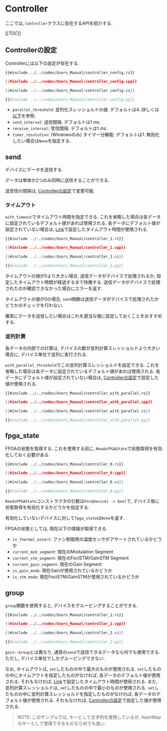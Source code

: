 # Controller

ここでは, `Controller`クラスに存在するAPIを紹介する.

[[_TOC_]]

## Controllerの設定

Controllerには以下の設定が存在する.

```rust,edition2021
{{#include ../../codes/Users_Manual/controller_config.rs}}
```

```cpp
{{#include ../../codes/Users_Manual/controller_config.cpp}}
```

```cs
{{#include ../../codes/Users_Manual/controller_config.cs}}
```

```python
{{#include ../../codes/Users_Manual/controller_config.py}}
```
- `parallel_threshold`: 並列化スレッショルドの値. デフォルトは4. 詳しくは[以下](#並列計算)を参照.
- `send_interval`: 送信間隔. デフォルトは$\SI{1}{ms}$.
- `receive_interval`: 受信間隔. デフォルトは$\SI{1}{ms}$.
- `timer_resolution`: (Windowsのみ) タイマー分解能. デフォルトは1. 無効化したい場合は`None`を指定する.

## send

デバイスにデータを送信する.

データは単体か2つのみ同時に送信することができる.

送受信の間隔は, [Controllerの設定](##Controllerの設定)で変更可能.

### タイムアウト

`with_timeout`でタイムアウト時間を指定できる.
これを省略した場合は各データに設定されているデフォルト値があれば使用される.
各データにデフォルト値が設定されていない場合は, [Link](./link.md)で設定したタイムアウト時間が使用される.

```rust,edition2021
{{#include ../../codes/Users_Manual/controller_1.rs}}
```

```cpp
{{#include ../../codes/Users_Manual/controller_1.cpp}}
```

```cs
{{#include ../../codes/Users_Manual/controller_1.cs}}
```

```python
{{#include ../../codes/Users_Manual/controller_1.py}}
```

タイムアウトの値が0より大きい場合, 送信データがデバイスで処理されるか, 指定したタイムアウト時間が経過するまで待機する.
送信データがデバイスで処理されたのが確認できなかった場合にエラーを返す.

タイムアウトの値が0の場合, `send`関数は送信データがデバイスで処理されたかどうかのチェックを行わない.

確実にデータを送信したい場合はこれを適当な値に設定しておくことをおすすめする.


### 並列計算

各データの内部での計算は, デバイスの数が並列計算スレッショルドより大きい場合に, デバイス単位で並列に実行される.

`with_parallel_threshold`でこの並列計算スレッショルドを設定できる.
これを省略した場合は各データに設定されているデフォルト値があれば使用される.
各データにデフォルト値が設定されていない場合は, [Controllerの設定](#Controllerの設定)で設定した値が使用される.

```rust,edition2021
{{#include ../../codes/Users_Manual/controller_with_parallel.rs}}
```

```cpp
{{#include ../../codes/Users_Manual/controller_with_parallel.cpp}}
```

```cs
{{#include ../../codes/Users_Manual/controller_with_parallel.cs}}
```

```python
{{#include ../../codes/Users_Manual/controller_with_parallel.py}}
```

## fpga_state

FPGAの状態を取得する.
これを使用する前に, `ReadsFPGAState`で状態取得を有効化しておく必要がある.

```rust,edition2021
{{#include ../../codes/Users_Manual/controller_0.rs}}
```

```cpp
{{#include ../../codes/Users_Manual/controller_0.cpp}}
```

```cs
{{#include ../../codes/Users_Manual/controller_0.cs}}
```

```python
{{#include ../../codes/Users_Manual/controller_0.py}}
```

`ReadsFPGAState`コンストラクタの引数は`Fn(&Device) -> bool`で, デバイス毎に状態取得を有効化するかどうかを指定する.

有効化していないデバイスに対して`fpga_state`は`None`を返す.

FPGAの状態としては, 現在以下の情報が取得できる.

- `is_thermal_assert`: ファン制御用の温度センサがアサートされているかどうか
- `current_mod_segment`: 現在のModulation Segment
- `current_stm_segment`: 現在のFociSTM/GainSTM Segment
- `current_gain_segment`: 現在のGain Segment
- `is_gain_mode`: 現在Gainが使用されているかどうか
- `is_stm_mode`: 現在FociSTM/GainSTMが使用されているかどうか

## group

`group`関数を使用すると, デバイスをグルーピングすることができる.

```rust,edition2021
{{#include ../../codes/Users_Manual/controller_2.rs}}
```

```cpp
{{#include ../../codes/Users_Manual/controller_2.cpp}}
```

```cs
{{#include ../../codes/Users_Manual/controller_2.cs}}
```

```python
{{#include ../../codes/Users_Manual/controller_2.py}}
```

`gain::Group`とは異なり, 通常の`send`で送信できるデータなら何でも使用できる.
ただし, デバイス単位でしかグルーピングできない.

なお, タイムアウトは, `set`したものの中で最大のものが使用される.
`set`したものの中にタイムアウトを指定したものがなければ, 各データのデフォルト値が使用される.
それもなければ, [Link](./link.md)で設定したタイムアウト時間が使用される.
また, 並列計算スレッショルドは, `set`したものの中で最小のものが使用される.
`set`したものの中に並列計算スレッショルドを指定したものがなければ, 各データのデフォルト値が使用される.
それもなければ, [Controllerの設定](#Controllerの設定)で設定した値が使用される.

> NOTE:
> このサンプルでは, キーとして文字列を使用しているが, HashMapのキーとして使用できるものなら何でも良い.
